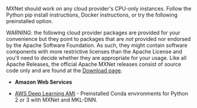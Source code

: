 MXNet should work on any cloud provider's CPU-only instances. Follow the Python
pip install instructions, Docker instructions, or try the following preinstalled
option.

WARNING: the following cloud provider packages are provided for your convenience
but they point to packages that are *not* provided nor endorsed by the Apache
Software Foundation. As such, they might contain software components with more
restrictive licenses than the Apache License and you'll need to decide whether
they are appropriate for your usage. Like all Apache Releases, the official
Apache MXNet releases consist of source code only and are found at
the [Download page](https://mxnet.apache.org/get_started/download).

* **Amazon Web Services**
- [AWS Deep Learning AMI](https://aws.amazon.com/machine-learning/amis/) - Preinstalled
Conda environments
for Python 2 or 3 with MXNet and MKL-DNN.
